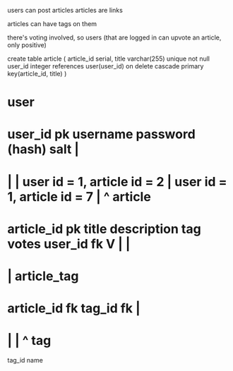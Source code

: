 users can post articles
articles are links

articles can have tags on them

there's voting involved, so users (that are logged in can upvote an article, only positive)


create table article (
	article_id serial,
	title varchar(255) unique not null
	user_id integer references user(user_id) on delete cascade
	primary key(article_id, title)
) 






user
====
user_id pk
username
password (hash)
salt
 |
 =
 |
 |    user id = 1, article id = 2
 |    user id = 1, article id = 7
 |
 ^
article
====
article_id pk
title
description
tag
votes
user_id fk
  V
  |
  |
  =
  |
article_tag
====
article_id fk
tag_id fk
  |
  =
  |
  |
  ^
tag
====
tag_id
name

















